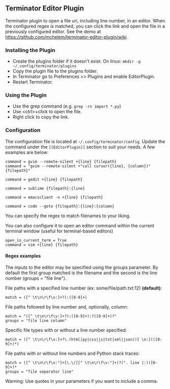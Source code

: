 Terminator Editor Plugin
----------------------
Terminator plugin to open a file uri, including line number, in an editor. 
When the configured regex is matched, you can click the link and open the file in a previously configured editor.
See the demo at https://github.com/mchelem/terminator-editor-plugin/wiki.


### Installing the Plugin ###
* Create the plugins folder if it doesn't exist. On linux: `mkdir -p ~/.config/terminator/plugins`
* Copy the plugin file to the plugins folder.
* In Terminator go to Preferences >> Plugins and enable EditorPlugin.
* Restart Terminator.


### Using the Plugin ###
- Use the grep command (e.g. <code>grep -rn import *.py</code>)
- Use &lt;ctrl&gt;+click to open the file.
- Right click to copy the link.


### Configuration ###
The configuration file is located at `~/.config/terminator/config`. Update
the command under the `[[EditorPlugin]]` section to suit your needs. A few
examples are below:

    command = gvim --remote-silent +{line} {filepath} 
    command = "gvim --remote-silent +"call cursor({line}, {column})" {filepath}"

    command = gedit +{line} {filepath} 

    command = sublime {filepath}:{line}

    command = emacsclient -n +{line} {filepath}
    
    command = code --goto {filepath}:{line}:{column}

You can specify the regex to match filenames to your liking.

You can also configure it to open an editor command within the current terminal window (useful for terminal-based editors)
```
open_in_current_term = True
command = vim +{line} {filepath}
```

#### Regex examples

The inputs to the editor may be specified using the groups parameter. By default the first group matched is the filename and the second is the line number (groups = "file line").

File paths with a specified line number (ex: some/file/path.txt:12) **(default)**:

```match = ([^ \t\n\r\f\v:]+?):([0-9]+)```

File paths followed by line number and, optionally, column:

```
match = "([^ \t\n\r\f\v:]+?):([0-9]+):?([0-9]+)?"
groups = "file line column"
```

Specific file types with or without a line number specified:

```match = ([^ \t\n\r\f\v:]+?\.(html|py|css|js|txt|xml|json))[ \n:](([0-9]+)*)```

File paths with or without line numbers and Python stack traces:

```
match = ([^ \t\n\r\f\v:"]+[\.\/][^ \t\n\r\f\v:"]+)?(". line |:)([0-9]+)*
groups = "file separator line"
```

Warning: Use quotes in your parameters if you want to include a comma.

